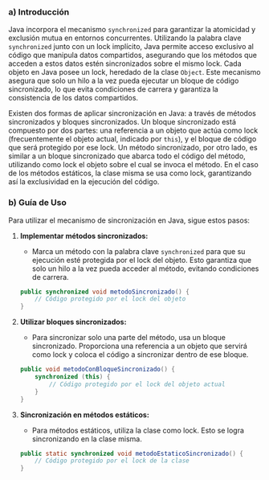 ### a) Introducción

Java incorpora el mecanismo `synchronized` para garantizar la atomicidad y exclusión mutua en entornos concurrentes. Utilizando la palabra clave `synchronized` junto con un lock implícito, Java permite acceso exclusivo al código que manipula datos compartidos, asegurando que los métodos que acceden a estos datos estén sincronizados sobre el mismo lock. Cada objeto en Java posee un lock, heredado de la clase `Object`. Este mecanismo asegura que solo un hilo a la vez pueda ejecutar un bloque de código sincronizado, lo que evita condiciones de carrera y garantiza la consistencia de los datos compartidos.

Existen dos formas de aplicar sincronización en Java: a través de métodos sincronizados y bloques sincronizados. Un bloque sincronizado está compuesto por dos partes: una referencia a un objeto que actúa como lock (frecuentemente el objeto actual, indicado por `this`), y el bloque de código que será protegido por ese lock. Un método sincronizado, por otro lado, es similar a un bloque sincronizado que abarca todo el código del método, utilizando como lock el objeto sobre el cual se invoca el método. En el caso de los métodos estáticos, la clase misma se usa como lock, garantizando así la exclusividad en la ejecución del código.

### b) Guía de Uso

Para utilizar el mecanismo de sincronización en Java, sigue estos pasos:

1. **Implementar métodos sincronizados:**
   - Marca un método con la palabra clave `synchronized` para que su ejecución esté protegida por el lock del objeto. Esto garantiza que solo un hilo a la vez pueda acceder al método, evitando condiciones de carrera.
   ```java
   public synchronized void metodoSincronizado() {
       // Código protegido por el lock del objeto
   }
   ```

2. **Utilizar bloques sincronizados:**
   - Para sincronizar solo una parte del método, usa un bloque sincronizado. Proporciona una referencia a un objeto que servirá como lock y coloca el código a sincronizar dentro de ese bloque.
   ```java
   public void metodoConBloqueSincronizado() {
       synchronized (this) {
           // Código protegido por el lock del objeto actual
       }
   }
   ```

3. **Sincronización en métodos estáticos:**
   - Para métodos estáticos, utiliza la clase como lock. Esto se logra sincronizando en la clase misma.
   ```java
   public static synchronized void metodoEstaticoSincronizado() {
       // Código protegido por el lock de la clase
   }
   ```